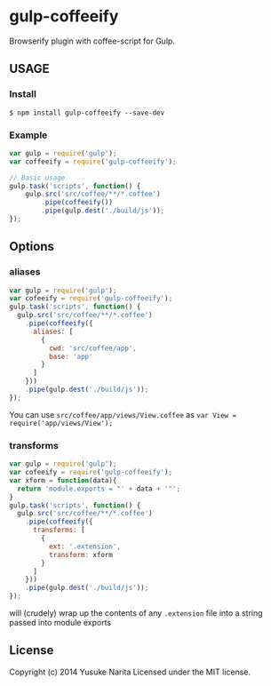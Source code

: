# gulp-coffeeify

Browserify plugin with coffee-script for Gulp.

## USAGE

### Install

```
$ npm install gulp-coffeeify --save-dev
```

### Example

```javascript
var gulp = require('gulp');
var coffeeify = require('gulp-coffeeify');

// Basic usage
gulp.task('scripts', function() {
	gulp.src('src/coffee/**/*.coffee')
		.pipe(coffeeify())
		.pipe(gulp.dest('./build/js'));
});
```

## Options

### aliases

```javascript
var gulp = require('gulp');
var cofeeify = require('gulp-coffeeify');
gulp.task('scripts', function() {
  gulp.src('src/coffee/**/*.coffee')
    .pipe(coffeeify({
      aliases: [
        {
          cwd: 'src/coffee/app',
          base: 'app'
        }
      ]
    }))
    .pipe(gulp.dest('./build/js'));
});
```

You can use `src/coffee/app/views/View.coffee` as `var View = require('app/views/View');`

### transforms

```javascript
var gulp = require('gulp');
var cofeeify = require('gulp-coffeeify');
var xform = function(data){
  return 'module.exports = "' + data + '"';
}
gulp.task('scripts', function() {
  gulp.src('src/coffee/**/*.coffee')
    .pipe(coffeeify({
      transforms: [
        {
          ext: '.extension',
          transform: xform
        }
      ]
    }))
    .pipe(gulp.dest('./build/js'));
});
```

will (crudely) wrap up the contents of any `.extension` file into a string passed into module exports

## License
Copyright (c) 2014 Yusuke Narita
Licensed under the MIT license.
